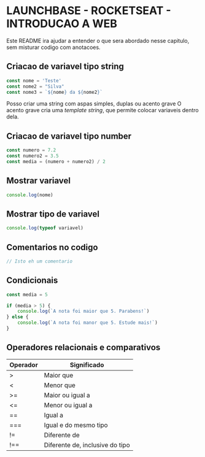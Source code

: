 # LAUNCHBASE - ROCKETSEAT - INTRODUCAO A WEB

Este README ira ajudar a entender o que sera abordado nesse capitulo, sem misturar codigo com anotacoes.

## Criacao de variavel tipo string
```javascript
const nome = 'Teste'
const nome2 = "Silva"
const nome3 = `${nome} da ${nome2}`
```
Posso criar uma string com aspas simples, duplas ou acento grave
O acento grave cria uma *template string*, que permite colocar variaveis dentro dela.

## Criacao de variavel tipo number
```javascript
const numero = 7.2
const numero2 = 3.5
const media = (numero + numero2) / 2
```

## Mostrar variavel
```javascript
console.log(nome)
```

## Mostrar tipo de variavel
```javascript
console.log(typeof variavel)
```

## Comentarios no codigo
```javascript
// Isto eh um comentario
```

## Condicionais
```javascript
const media = 5

if (media > 5) {
    console.log(`A nota foi maior que 5. Parabens!`)
} else {
    console.log(`A nota foi manor que 5. Estude mais!`)
}
```

## Operadores relacionais e comparativos
Operador | Significado
-------- | -----------
>        | Maior que
<        | Menor que
>=       | Maior ou igual a
<=       | Menor ou igual a
==       | Igual a
===      | Igual e do mesmo tipo
!=       | Diferente de
!==      | Diferente de, inclusive do tipo
